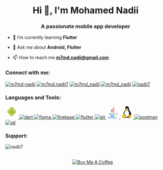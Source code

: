 <h1 align="center">Hi 👋, I'm Mohamed Nadii</h1>
<h3 align="center">A passionate mobile app developer</h3>

- 🌱 I’m currently learning **Flutter**

- 💬 Ask me about **Android, Flutter**

- 📫 How to reach me **m7md.nadii@gmail.com**

<h3 align="left">Connect with me:</h3>
<p align="left">
<a href="https://linkedin.com/in/m7md-nadii" target="blank"><img align="center" src="https://cdn.jsdelivr.net/npm/simple-icons@3.0.1/icons/linkedin.svg" alt="m7md-nadii" height="30" width="40" /></a>
<a href="https://fb.com/m7md.nadii7" target="blank"><img align="center" src="https://cdn.jsdelivr.net/npm/simple-icons@3.0.1/icons/facebook.svg" alt="m7md.nadii7" height="30" width="40" /></a>
<a href="https://instagram.com/m7md_nadii" target="blank"><img align="center" src="https://cdn.jsdelivr.net/npm/simple-icons@3.0.1/icons/instagram.svg" alt="m7md_nadii" height="30" width="40" /></a>
<a href="https://dribbble.com/m7md_nadii" target="blank"><img align="center" src="https://cdn.jsdelivr.net/npm/simple-icons@3.0.1/icons/dribbble.svg" alt="m7md_nadii" height="30" width="40" /></a>
<a href="https://www.leetcode.com/nadii7" target="blank"><img align="center" src="https://cdn.jsdelivr.net/npm/simple-icons@3.0.1/icons/leetcode.svg" alt="nadii7" height="30" width="40" /></a>
</p>

<h3 align="left">Languages and Tools:</h3>
<p align="left"> <a href="https://developer.android.com" target="_blank"> <img src="https://raw.githubusercontent.com/devicons/devicon/master/icons/android/android-original-wordmark.svg" alt="android" width="40" height="40"/> </a> <a href="https://dart.dev" target="_blank"> <img src="https://www.vectorlogo.zone/logos/dartlang/dartlang-icon.svg" alt="dart" width="40" height="40"/> </a> <a href="https://www.figma.com/" target="_blank"> <img src="https://www.vectorlogo.zone/logos/figma/figma-icon.svg" alt="figma" width="40" height="40"/> </a> <a href="https://firebase.google.com/" target="_blank"> <img src="https://www.vectorlogo.zone/logos/firebase/firebase-icon.svg" alt="firebase" width="40" height="40"/> </a> <a href="https://flutter.dev" target="_blank"> <img src="https://www.vectorlogo.zone/logos/flutterio/flutterio-icon.svg" alt="flutter" width="40" height="40"/> </a> <a href="https://git-scm.com/" target="_blank"> <img src="https://www.vectorlogo.zone/logos/git-scm/git-scm-icon.svg" alt="git" width="40" height="40"/> </a> <a href="https://www.java.com" target="_blank"> <img src="https://raw.githubusercontent.com/devicons/devicon/master/icons/java/java-original.svg" alt="java" width="40" height="40"/> </a> <a href="https://www.linux.org/" target="_blank"> <img src="https://raw.githubusercontent.com/devicons/devicon/master/icons/linux/linux-original.svg" alt="linux" width="40" height="40"/> </a> <a href="https://postman.com" target="_blank"> <img src="https://www.vectorlogo.zone/logos/getpostman/getpostman-icon.svg" alt="postman" width="40" height="40"/> </a> <a href="https://www.adobe.com/products/xd.html" target="_blank"> <img src="https://cdn.worldvectorlogo.com/logos/adobe-xd.svg" alt="xd" width="40" height="40"/> </a> </p>

<h3 align="left">Support:</h3>
<p><a href="https://www.buymeacoffee.com/nadii7"> <img align="left" src="https://cdn.buymeacoffee.com/buttons/v2/default-yellow.png" height="50" width="210" alt="nadii7" /></a></p><br><br>

<a href="https://www.buymeacoffee.com/nadii7" target="_blank"><img src="https://cdn.buymeacoffee.com/buttons/v2/arial-yellow.png" alt="Buy Me A Coffee" style="height: 60px !important;width: 217px !important;" ></a>
